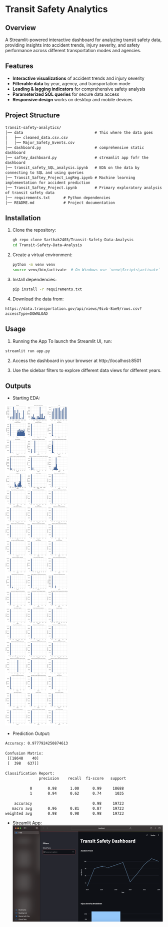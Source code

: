 # Transit Safety Analytics 

## Overview

A Streamlit-powered interactive dashboard for analyzing transit safety data, providing insights into accident trends, injury severity, and safety performance across different transportation modes and agencies.

## Features

- **Interactive visualizations** of accident trends and injury severity
- **Filterable data** by year, agency, and transportation mode
- **Leading & lagging indicators** for comprehensive safety analysis
- **Parameterized SQL queries** for secure data access
- **Responsive design** works on desktop and mobile devices

## Project Structure
```
transit-safety-analytics/
│── data                                # This where the data goes
│   ├── cleaned_data.csv.csv
│   │── Major_Safety_Events.csv
│── dashboard.py                        # comprehensive static dashboard
│── saftey_dashboard.py                 # streamlit app fofr the dashboard
│── transit_safety_SQL_analysis.ipynb   # EDA on the data by connecting to SQL and using queries
│── Transit_Saftey_Project_LogReg.ipynb # Machine learning implementation for accident prediction
│── Transit_Saftey_Project.ipynb        # Primary exploratory analysis of transit safety data
│── requirements.txt      # Python dependencies
│── README.md             # Project documentation
```

## Installation

1. Clone the repository:
   ```bash
   gh repo clone Sarthak2403/Transit-Safety-Data-Analysis
   cd Transit-Safety-Data-Analysis

2. Create a virtual environment:
   ```bash
   python -m venv venv
   source venv/bin/activate  # On Windows use `venv\Scripts\activate`
   ```
3. Install dependencies:
   ```bash
   pip install -r requirements.txt
   ```

4. Download the data from:
```
https://data.transportation.gov/api/views/9ivb-8ae9/rows.csv?accessType=DOWNLOAD
```
## Usage
1. Running the App
To launch the Streamlit UI, run:
```bash
streamlit run app.py
```

2. Access the dashboard in your browser at http://localhost:8501

3. Use the sidebar filters to explore different data views for different years.

## Outputs

- Starting EDA:

![Alt text](Outputs/output1.png)

- Prediction Output:
```
Accuracy: 0.9777924250874613

Confusion Matrix:
 [[18648    40]
 [  398   637]]

Classification Report:
               precision    recall  f1-score   support

           0       0.98      1.00      0.99     18688
           1       0.94      0.62      0.74      1035

    accuracy                           0.98     19723
   macro avg       0.96      0.81      0.87     19723
weighted avg       0.98      0.98      0.98     19723
```

- Streamlit App:
![Alt text](Outputs/Streamlit_App.png)
